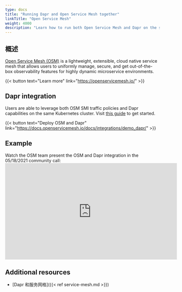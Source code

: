 ```yaml
---
type: docs
title: "Running Dapr and Open Service Mesh together"
linkTitle: "Open Service Mesh"
weight: 4000
description: "Learn how to run both Open Service Mesh and Dapr on the same Kubernetes cluster"
---
```


## 概述

[Open Service Mesh (OSM)](https://openservicemesh.io/) is a lightweight, extensible, cloud native service mesh that allows users to uniformly manage, secure, and get out-of-the-box observability features for highly dynamic microservice environments.

{{< button text="Learn more" link="https://openservicemesh.io/" >}}

## Dapr integration

Users are able to leverage both OSM SMI traffic policies and Dapr capabilities on the same Kubernetes cluster. Visit [this guide](https://docs.openservicemesh.io/docs/integrations/demo_dapr/) to get started.

{{< button text="Deploy OSM and Dapr" link="https://docs.openservicemesh.io/docs/integrations/demo_dapr/" >}}

## Example

Watch the OSM team present the OSM and Dapr integration in the 05/18/2021 community call: <iframe width="560" height="315" src="https://www.youtube.com/embed/LSYyTL0nS8Y?start=1916" title="YouTube 视频播放器" frameborder="0" allow="accelerometer; autoplay; clipboard-write; encrypted-media; gyroscope; picture-in-picture" allowfullscreen mark="crwd-mark"></iframe>

## Additional resources

- [Dapr 和服务网格]({{< ref service-mesh.md >}})
